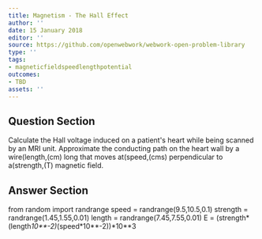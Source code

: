 ```yaml
---
title: Magnetism - The Hall Effect
author: ''
date: 15 January 2018
editor: ''
source: https://github.com/openwebwork/webwork-open-problem-library
type: ''
tags:
- magneticfieldspeedlengthpotential
outcomes:
- TBD
assets: ''
---
```


## Question Section 

Calculate the Hall voltage induced on a patient's heart while being scanned by an MRI unit. Approximate the conducting path on the heart wall by a wire(length,(cm) long that moves at(speed,(cms) perpendicular to a(strength,(T) magnetic field.



## Answer Section

from random import randrange
speed = randrange(9.5,10.5,0.1)
strength = randrange(1.45,1.55,0.01)
length = randrange(7.45,7.55,0.01)
E = (strength*(length*10**-2)*(speed*10**-2))*10**3